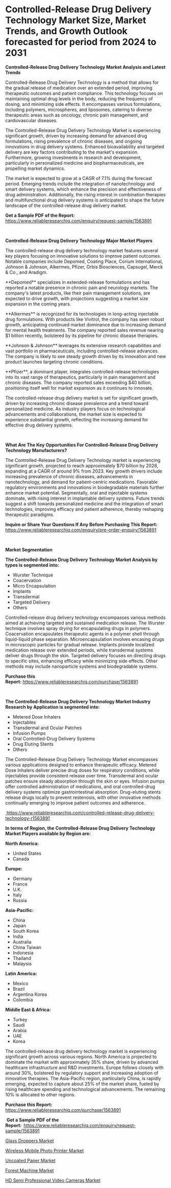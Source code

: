 <p><h1>Controlled-Release Drug Delivery Technology Market Size, Market Trends, and Growth Outlook forecasted for period from 2024 to 2031</h1></p><p><strong>Controlled-Release Drug Delivery Technology Market Analysis and Latest Trends</strong></p>
<p><p>Controlled-Release Drug Delivery Technology is a method that allows for the gradual release of medication over an extended period, improving therapeutic outcomes and patient compliance. This technology focuses on maintaining optimal drug levels in the body, reducing the frequency of dosing, and minimizing side effects. It encompasses various formulations, including polymers, microspheres, and liposomes, catering to diverse therapeutic areas such as oncology, chronic pain management, and cardiovascular diseases.</p><p>The Controlled-Release Drug Delivery Technology Market is experiencing significant growth, driven by increasing demand for advanced drug formulations, rising prevalence of chronic diseases, and ongoing innovations in drug delivery systems. Enhanced bioavailability and targeted delivery are key factors contributing to the market's expansion. Furthermore, growing investments in research and development, particularly in personalized medicine and biopharmaceuticals, are propelling market dynamics.</p><p>The market is expected to grow at a CAGR of 7.1% during the forecast period. Emerging trends include the integration of nanotechnology and smart delivery systems, which enhance the precision and effectiveness of drug administration. Additionally, the rising interest in combination therapies and multifunctional drug delivery systems is anticipated to shape the future landscape of the controlled-release drug delivery market.</p></p>
<p><strong>Get a Sample PDF of the Report:&nbsp;</strong> <a href="https://www.reliableresearchiq.com/enquiry/request-sample/1563891">https://www.reliableresearchiq.com/enquiry/request-sample/1563891</a></p>
<p>&nbsp;</p>
<p><strong>Controlled-Release Drug Delivery Technology Major Market Players</strong></p>
<p><p>The controlled-release drug delivery technology market features several key players focusing on innovative solutions to improve patient outcomes. Notable companies include Depomed, Coating Place, Corium International, Johnson & Johnson, Alkermes, Pfizer, Orbis Biosciences, Capsugel, Merck & Co., and Aradigm. </p><p>**Depomed** specializes in extended-release formulations and has reported a notable presence in chronic pain and neurology markets. The company's latest products, like their pain management solutions, are expected to drive growth, with projections suggesting a market size expansion in the coming years.</p><p>**Alkermes** is recognized for its technologies in long-acting injectable drug formulations. With products like Vivitrol, the company has seen robust growth, anticipating continued market dominance due to increasing demand for mental health treatments. The company reported sales revenue nearing $1 billion recently, bolstered by its pipeline for chronic disease therapies.</p><p>**Johnson & Johnson** leverages its extensive research capabilities and vast portfolio in pharmaceuticals, including controlled-release advances. The company is likely to see steady growth driven by its innovation and new product launches targeting chronic conditions.</p><p>**Pfizer**, a dominant player, integrates controlled-release technologies into its vast range of therapeutics, particularly in pain management and chronic diseases. The company reported sales exceeding $40 billion, positioning itself well for market expansion as it continues to innovate.</p><p>The controlled-release drug delivery market is set for significant growth, driven by increasing chronic disease prevalence and a trend toward personalized medicine. As industry players focus on technological advancements and collaborations, the market size is expected to experience substantial growth, reflecting the increasing demand for effective drug delivery systems.</p></p>
<p>&nbsp;</p>
<p><strong>What Are The Key Opportunities For Controlled-Release Drug Delivery Technology Manufacturers?</strong></p>
<p><p>The Controlled-Release Drug Delivery Technology market is experiencing significant growth, projected to reach approximately $70 billion by 2028, expanding at a CAGR of around 9% from 2023. Key growth drivers include increasing prevalence of chronic diseases, advancements in nanotechnology, and demand for patient-centric medications. Favorable regulatory environments and innovations in biodegradable materials further enhance market potential. Segmentally, oral and injectable systems dominate, with rising interest in implantable delivery systems. Future trends suggest a shift towards personalized medicine and the integration of smart technologies, improving efficacy and patient adherence, thereby reshaping therapeutic paradigms.</p></p>
<p><strong>Inquire or Share Your Questions If Any Before Purchasing This Report:</strong> <a href="https://www.reliableresearchiq.com/enquiry/pre-order-enquiry/1563891">https://www.reliableresearchiq.com/enquiry/pre-order-enquiry/1563891</a></p>
<p>&nbsp;</p>
<p><strong>Market Segmentation</strong></p>
<p><strong>The Controlled-Release Drug Delivery Technology Market Analysis by types is segmented into:</strong></p>
<p><ul><li>Wurster Technique</li><li>Coacervation</li><li>Micro Encapsulation</li><li>Implants</li><li>Transdermal</li><li>Targeted Delivery</li><li>Others</li></ul></p>
<p><p>Controlled-release drug delivery technology encompasses various methods aimed at achieving targeted and sustained medication release. The Wurster technique involves spray drying for encapsulating drugs in polymers. Coacervation encapsulates therapeutic agents in a polymer shell through liquid-liquid phase separation. Microencapsulation involves encasing drugs in microscopic particles for gradual release. Implants provide localized medication release over extended periods, while transdermal systems deliver drugs through the skin. Targeted delivery focuses on directing drugs to specific sites, enhancing efficacy while minimizing side effects. Other methods may include nanoparticle systems and biodegradable systems.</p></p>
<p><strong>Purchase this Report:&nbsp;</strong><a href="https://www.reliableresearchiq.com/purchase/1563891">https://www.reliableresearchiq.com/purchase/1563891</a></p>
<p>&nbsp;</p>
<p><strong>The Controlled-Release Drug Delivery Technology Market Industry Research by Application is segmented into:</strong></p>
<p><ul><li>Metered Dose Inhalers</li><li>Injectables</li><li>Transdermal and Ocular Patches</li><li>Infusion Pumps</li><li>Oral Controlled-Drug Delivery Systems</li><li>Drug Eluting Stents</li><li>Others</li></ul></p>
<p><p>The Controlled-Release Drug Delivery Technology Market encompasses various applications designed to enhance therapeutic efficacy. Metered Dose Inhalers deliver precise drug doses for respiratory conditions, while injectables provide consistent release over time. Transdermal and ocular patches ensure steady absorption through the skin or eyes. Infusion pumps offer controlled administration of medications, and oral controlled-drug delivery systems optimize gastrointestinal absorption. Drug-eluting stents release drugs locally to prevent restenosis, with other innovative methods continually emerging to improve patient outcomes and adherence.</p></p>
<p><a href="https://www.reliableresearchiq.com/controlled-release-drug-delivery-technology-r1563891">&nbsp;https://www.reliableresearchiq.com/controlled-release-drug-delivery-technology-r1563891</a></p>
<p><strong>In terms of Region, the Controlled-Release Drug Delivery Technology Market Players available by Region are:</strong></p>
<p>
    <p> <strong> North America: </strong>
        <ul>
            <li>United States</li>
            <li>Canada</li>
        </ul>
        </p> 
    <p> <strong> Europe: </strong>
        <ul>
            <li>Germany</li>
            <li>France</li>
            <li>U.K.</li>
            <li>Italy</li>
            <li>Russia</li>
        </ul>
        </p> 
    <p> <strong> Asia-Pacific: </strong>
        <ul>
            <li>China</li>
            <li>Japan</li>
            <li>South Korea</li>
            <li>India</li>
            <li>Australia</li>
            <li>China Taiwan</li>
            <li>Indonesia</li>
            <li>Thailand</li>
            <li>Malaysia</li>
        </ul>
        </p> 
    <p> <strong> Latin America: </strong>
        <ul>
            <li>Mexico</li>
            <li>Brazil</li>
            <li>Argentina Korea</li>
            <li>Colombia</li>
        </ul>
        </p> 
    <p> <strong> Middle East & Africa: </strong>
        <ul>
            <li>Turkey</li>
            <li>Saudi</li>
            <li>Arabia</li>
            <li>UAE</li>
            <li>Korea</li>
        </ul>
    </p>
    </p>
<p><p>The controlled-release drug delivery technology market is experiencing significant growth across various regions. North America is projected to dominate the market with approximately 35% share, driven by advanced healthcare infrastructure and R&D investments. Europe follows closely with around 30%, bolstered by regulatory support and increasing adoption of innovative therapies. The Asia-Pacific region, particularly China, is rapidly emerging, expected to capture about 25% of the market share, fueled by rising healthcare spending and technological advancements. The remaining 10% is allocated to other regions.</p></p>
<p><strong>Purchase this Report: </strong><a href="https://www.reliableresearchiq.com/purchase/1563891">https://www.reliableresearchiq.com/purchase/1563891</a></p>
<p>&nbsp;<strong>Get a Sample PDF of the Report:&nbsp;&nbsp;</strong><a href="https://www.reliableresearchiq.com/enquiry/request-sample/1563891">https://www.reliableresearchiq.com/enquiry/request-sample/1563891</a></p>
<p><strong></strong></p>
<p><p><a href="https://issuu.com/reportprime-2/docs/glass-droppers-market-size-2030.ppt_781d3b13c796f5">Glass Droppers Market</a></p><p><a href="https://issuu.com/reportprime-2/docs/wireless-mobile-photo-printer-marke_6d88f77f575cc7">Wireless Mobile Photo Printer Market</a></p><p><a href="https://www.linkedin.com/pulse/navigating-uncoated-paper-market-expert-analysis-forecast-soy7e?trackingId=fcCQ%2BRjYR2i9fBSAIPpXpQ%3D%3D">Uncoated Paper Market</a></p><p><a href="https://www.linkedin.com/pulse/what-innovations-market-trends-shaping-forest-machine-knowsurv-tmoxe?trackingId=xxcBZBMSSFSbN%2BFJqwa%2Biw%3D%3D">Forest Machine Market</a></p><p><a href="https://medium.com/@waylose1223_16628/booming-hd-semi-professional-video-cameras-market-sector-market-analysis-and-growth-projections-005b8efa4987?postPublishedType=repub">HD Semi Professional Video Cameras Market</a></p></p>